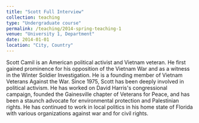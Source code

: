 ```yaml
---
title: "Scott Full Interview"
collection: teaching
type: "Undergraduate course"
permalink: /teaching/2014-spring-teaching-1
venue: "University 1, Department"
date: 2014-01-01
location: "City, Country"
---
```

Scott Camil is an American political activist and Vietnam veteran. He first gained prominence for his opposition of the Vietnam War and as a witness in the Winter Soldier Investigation. He is a founding member of Vietnam Veterans Against the War. Since 1975, Scott has been deeply involved in political activism. He has worked on David Harris's congressional campaign, founded the Gainesville chapter of Veterans for Peace, and has been a staunch advocate for environmental protection and Palestinian rights. He has continued to work in local politics in his home state of Florida with various organizations against war and for civil rights.
